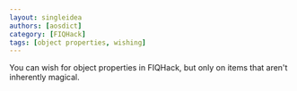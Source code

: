 ```yaml
---
layout: singleidea
authors: [aosdict]
category: [FIQHack]
tags: [object properties, wishing]
---
```

You can wish for object properties in FIQHack, but only on items that aren't inherently magical.
